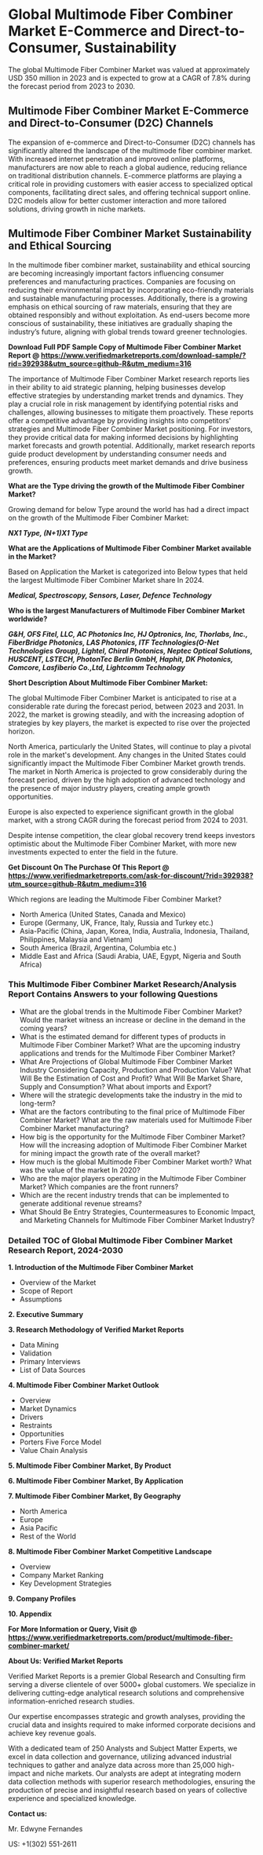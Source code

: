 <h1>Global Multimode Fiber Combiner Market E-Commerce and Direct-to-Consumer, Sustainability</h1><p class=""><p>The global Multimode Fiber Combiner Market was valued at approximately USD 350 million in 2023 and is expected to grow at a CAGR of 7.8% during the forecast period from 2023 to 2030.</p><h2>Multimode Fiber Combiner Market E-Commerce and Direct-to-Consumer (D2C) Channels</h2><p>The expansion of e-commerce and Direct-to-Consumer (D2C) channels has significantly altered the landscape of the multimode fiber combiner market. With increased internet penetration and improved online platforms, manufacturers are now able to reach a global audience, reducing reliance on traditional distribution channels. E-commerce platforms are playing a critical role in providing customers with easier access to specialized optical components, facilitating direct sales, and offering technical support online. D2C models allow for better customer interaction and more tailored solutions, driving growth in niche markets.</p><h2>Multimode Fiber Combiner Market Sustainability and Ethical Sourcing</h2><p>In the multimode fiber combiner market, sustainability and ethical sourcing are becoming increasingly important factors influencing consumer preferences and manufacturing practices. Companies are focusing on reducing their environmental impact by incorporating eco-friendly materials and sustainable manufacturing processes. Additionally, there is a growing emphasis on ethical sourcing of raw materials, ensuring that they are obtained responsibly and without exploitation. As end-users become more conscious of sustainability, these initiatives are gradually shaping the industry’s future, aligning with global trends toward greener technologies.</p></p><p class=""><strong>Download Full PDF Sample Copy of Multimode Fiber Combiner Market Report @ <a href="https://www.verifiedmarketreports.com/download-sample/?rid=392938&utm_source=github-R&utm_medium=316" target="_blank">https://www.verifiedmarketreports.com/download-sample/?rid=392938&utm_source=github-R&utm_medium=316</a></strong></p><p>The importance of&nbsp;Multimode Fiber Combiner Market research reports lies in their ability to aid strategic planning, helping businesses develop effective strategies by understanding market trends and dynamics. They play a crucial role in risk management by identifying potential risks and challenges, allowing businesses to mitigate them proactively. These reports offer a competitive advantage by providing insights into competitors' strategies and Multimode Fiber Combiner Market positioning. For investors, they provide critical data for making informed decisions by highlighting market forecasts and growth potential. Additionally, market research reports guide product development by understanding consumer needs and preferences, ensuring products meet market demands and drive business growth.</p><p><strong>What are the&nbsp;Type driving the growth of the Multimode Fiber Combiner Market?</strong></p><p id="" class="">Growing demand for below Type around the world has had a direct impact on the growth of the Multimode Fiber Combiner Market:</p><p class=""><em><strong>NX1 Type, (N+1)X1 Type</strong></em></p><p class=""><strong>What are the&nbsp;Applications&nbsp;of Multimode Fiber Combiner Market available in the Market?</strong></p><p id="" class="">Based on Application the Market is categorized into Below types that held the largest Multimode Fiber Combiner Market share In 2024.</p><p class=""><em><strong>Medical, Spectroscopy, Sensors, Laser, Defence Technology</strong></em></p><p class=""><strong>Who is the largest Manufacturers of Multimode Fiber Combiner Market worldwide?</strong></p><p><em><strong>G&H, OFS Fitel, LLC, AC Photonics Inc, HJ Optronics, Inc, Thorlabs, Inc., FiberBridge Photonics, LAS Photonics, ITF Technologies(O-Net Technologies Group), Lightel, Chiral Photonics, Neptec Optical Solutions, HUSCENT, LSTECH, PhotonTec Berlin GmbH, Haphit, DK Photonics, Comcore, Lasfiberio Co.,Ltd, Lightcomm Technology</strong></em></p><p id="" class=""><strong>Short Description About Multimode Fiber Combiner Market:</strong></p><p>The global Multimode Fiber Combiner Market is anticipated to rise at a considerable rate during the forecast period, between 2023 and 2031. In 2022, the market is growing steadily, and with the increasing adoption of strategies by key players, the market is expected to rise over the projected horizon.</p><p>North America, particularly the United States, will continue to play a pivotal role in the market's development. Any changes in the United States could significantly impact the Multimode Fiber Combiner Market growth trends. The market in North America is projected to grow considerably during the forecast period, driven by the high adoption of advanced technology and the presence of major industry players, creating ample growth opportunities.</p><p>Europe is also expected to experience significant growth in the global market, with a strong CAGR during the forecast period from 2024 to 2031.</p><p>Despite intense competition, the clear global recovery trend keeps investors optimistic about the Multimode Fiber Combiner Market, with more new investments expected to enter the field in the future.</p><p id="" class=""><strong>Get Discount On The Purchase Of This Report @ <a href="https://www.verifiedmarketreports.com/ask-for-discount/?rid=392938?utm_source=github-R&utm_medium=316" target="_blank">https://www.verifiedmarketreports.com/ask-for-discount/?rid=392938?utm_source=github-R&utm_medium=316</a></strong></p><p class="">Which regions are leading the Multimode Fiber Combiner Market?</p><ul><li>North America (United States, Canada and Mexico)</li><li>Europe (Germany, UK, France, Italy, Russia and Turkey etc.)</li><li>Asia-Pacific (China, Japan, Korea, India, Australia, Indonesia, Thailand, Philippines, Malaysia and Vietnam)</li><li>South America (Brazil, Argentina, Columbia etc.)</li><li>Middle East and Africa (Saudi Arabia, UAE, Egypt, Nigeria and South Africa)</li></ul><h3 id="" class="">This Multimode Fiber Combiner Market Research/Analysis Report Contains Answers to your following Questions</h3><ul><li>What are the global trends in the Multimode Fiber Combiner Market? Would the market witness an increase or decline in the demand in the coming years?</li><li>What is the estimated demand for different types of products in Multimode Fiber Combiner Market? What are the upcoming industry applications and trends for the Multimode Fiber Combiner Market?</li><li>What Are Projections of Global Multimode Fiber Combiner Market Industry Considering Capacity, Production and Production Value? What Will Be the Estimation of Cost and Profit? What Will Be Market Share, Supply and Consumption? What about imports and Export?</li><li>Where will the strategic developments take the industry in the mid to long-term?</li><li>What are the factors contributing to the final price of Multimode Fiber Combiner Market? What are the raw materials used for Multimode Fiber Combiner Market manufacturing?</li><li>How big is the opportunity for the Multimode Fiber Combiner Market? How will the increasing adoption of Multimode Fiber Combiner Market for mining impact the growth rate of the overall market?</li><li>How much is the global Multimode Fiber Combiner Market worth? What was the value of the market In 2020?</li><li>Who are the major players operating in the Multimode Fiber Combiner Market? Which companies are the front runners?</li><li>Which are the recent industry trends that can be implemented to generate additional revenue streams?</li><li>What Should Be Entry Strategies, Countermeasures to Economic Impact, and Marketing Channels for Multimode Fiber Combiner Market Industry?</li></ul><h3 id="" class="">Detailed TOC of Global Multimode Fiber Combiner Market Research Report, 2024-2030</h3><p id="" class=""><strong>1. Introduction of the Multimode Fiber Combiner Market</strong></p><ul><li>Overview of the Market</li><li>Scope of Report</li><li>Assumptions</li></ul><p id="" class=""><strong>2. Executive Summary</strong></p><p id="" class=""><strong>3. Research Methodology of Verified Market Reports</strong></p><ul><li>Data Mining</li><li>Validation</li><li>Primary Interviews</li><li>List of Data Sources</li></ul><p id="" class=""><strong>4. Multimode Fiber Combiner Market Outlook</strong></p><ul><li>Overview</li><li>Market Dynamics</li><li>Drivers</li><li>Restraints</li><li>Opportunities</li><li>Porters Five Force Model</li><li>Value Chain Analysis</li></ul><p id="" class=""><strong>5. Multimode Fiber Combiner Market, By Product</strong></p><p id="" class=""><strong>6. Multimode Fiber Combiner Market, By Application</strong></p><p id="" class=""><strong>7. Multimode Fiber Combiner Market, By Geography</strong></p><ul><li>North America</li><li>Europe</li><li>Asia Pacific</li><li>Rest of the World</li></ul><p id="" class=""><strong>8. Multimode Fiber Combiner Market Competitive Landscape</strong></p><ul><li>Overview</li><li>Company Market Ranking</li><li>Key Development Strategies</li></ul><p id="" class=""><strong>9. Company Profiles</strong></p><p id="" class=""><strong>10. Appendix</strong></p><p id="" class=""><strong>For More Information or Query, Visit @ <a href="https://www.verifiedmarketreports.com/product/multimode-fiber-combiner-market/" target="_blank">https://www.verifiedmarketreports.com/product/multimode-fiber-combiner-market/</a></strong></p><p id="" class=""><strong>About Us: Verified Market Reports</strong></p><p id="" class="">Verified Market Reports is a premier Global Research and Consulting firm serving a diverse clientele of over 5000+ global customers. We specialize in delivering cutting-edge analytical research solutions and comprehensive information-enriched research studies.</p><p id="" class="">Our expertise encompasses strategic and growth analyses, providing the crucial data and insights required to make informed corporate decisions and achieve key revenue goals.</p><p id="" class="">With a dedicated team of 250 Analysts and Subject Matter Experts, we excel in data collection and governance, utilizing advanced industrial techniques to gather and analyze data across more than 25,000 high-impact and niche markets. Our analysts are adept at integrating modern data collection methods with superior research methodologies, ensuring the production of precise and insightful research based on years of collective experience and specialized knowledge.</p><p id="" class=""><strong>Contact us:</strong></p><p id="" class="">Mr. Edwyne Fernandes</p><p id="" class="">US: +1(302) 551-2611</p>